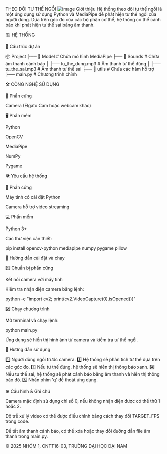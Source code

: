 THEO DÕI TƯ THẾ NGỒI
![image](https://github.com/user-attachments/assets/27128c24-0c6b-4593-97c4-9a77c11d9643)
Giới thiệu
Hệ thống theo dõi tư thế ngồi là một ứng dụng sử dụng Python và MediaPipe để phát hiện tư thế ngồi của người dùng. Dựa trên góc đo của các bộ phận cơ thể, hệ thống có thể cảnh báo khi phát hiện tư thế sai bằng âm thanh.

🏗️ HỆ THỐNG

📂 Cấu trúc dự án

📦 Project
├── 📂 Model # Chứa mô hình MediaPipe
├── 📂 Sounds # Chứa âm thanh cảnh báo
│ ├── tu_the_dung.mp3 # Âm thanh tư thế đúng
│ ├── tu_the_sai.mp3 # Âm thanh tư thế sai
├── 📂 utils # Chứa các hàm hỗ trợ
├── main.py # Chương trình chính

🛠️ CÔNG NGHỆ SỬ DỤNG

📡 Phần cứng

Camera (Elgato Cam hoặc webcam khác)

🖥️ Phần mềm

Python

OpenCV

MediaPipe

NumPy

Pygame

🛠️ Yêu cầu hệ thống

🔌 Phần cứng

Máy tính có cài đặt Python

Camera hỗ trợ video streaming

💻 Phần mềm

Python 3+

Các thư viện cần thiết:

pip install opencv-python mediapipe numpy pygame pillow

🚀 Hướng dẫn cài đặt và chạy

1️⃣ Chuẩn bị phần cứng

Kết nối camera với máy tính

Kiểm tra nhận diện camera bằng lệnh:

python -c "import cv2; print(cv2.VideoCapture(0).isOpened())"

2️⃣ Chạy chương trình

Mở terminal và chạy lệnh:

python main.py

Ứng dụng sẽ hiển thị hình ảnh từ camera và kiểm tra tư thế ngồi.

📖 Hướng dẫn sử dụng

1️⃣ Người dùng ngồi trước camera.
2️⃣ Hệ thống sẽ phân tích tư thế dựa trên các góc đo.
3️⃣ Nếu tư thế đúng, hệ thống sẽ hiển thị thông báo xanh.
4️⃣ Nếu tư thế sai, hệ thống sẽ phát cảnh báo bằng âm thanh và hiển thị thông báo đỏ.
5️⃣ Nhấn phím 'q' để thoát ứng dụng.

⚙️ Cấu hình & Ghi chú

Camera mặc định sử dụng chỉ số 0, nếu không nhận diện được có thể thử 1 hoặc 2.

Độ trễ xử lý video có thể được điều chỉnh bằng cách thay đổi TARGET_FPS trong code.

Để tắt âm thanh cảnh báo, có thể xóa hoặc thay đổi đường dẫn file âm thanh trong main.py.

© 2025 NHÓM 1, CNTT16-03, TRƯỜNG ĐẠI HỌC ĐẠI NAM

